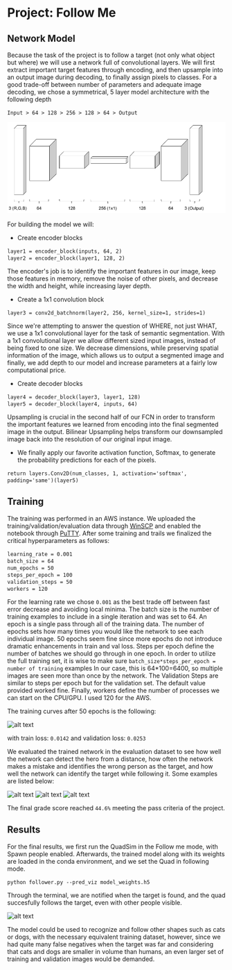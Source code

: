# Project: Follow Me

[//]: # (Image References)

[image1]: ./misc/output_19_99.png
[image2]: ./misc/output_26_0.png
[image3]: ./misc/output_27_0.png
[image4]: ./misc/output_28_0.png
[image5]: ./misc/follow_me.jpg
[image6]: ./misc/model2.png

## Network Model

Because the task of the project is to follow a target (not only what object but where) we will use a network full of convolutional layers. We will first extract important target features through encoding, and then upsample into an output image during decoding, to finally assign pixels to classes.
For a good trade-off between number of parameters and adequate image decoding, we chose a symmetrical, 5 layer model architecture with the following depth
```
Input > 64 > 128 > 256 > 128 > 64 > Output
```
![alt text][image6]

For building the model we will:

  * Create encoder blocks
  ```
  layer1 = encoder_block(inputs, 64, 2)
  layer2 = encoder_block(layer1, 128, 2)
  ````
  The encoder's job is to identify the important features in our image, keep those features in memory, remove the noise of other pixels, and decrease the width and height, while increasing layer depth.
  
  * Create a 1x1 convolution block
  
  ````
  layer3 = conv2d_batchnorm(layer2, 256, kernel_size=1, strides=1)
  ````
  Since we're attempting to answer the question of WHERE, not just WHAT, we use a 1x1 convolutional layer for the task of semantic segmentation. With a 1x1 convolutional layer we allow different sized input images, instead of being fixed to one size. We decrease dimensions, while preserving spatial information of the image, which allows us to output a segmented image and finally, we add depth to our model and increase parameters at a fairly low computational price.
  
  * Create decoder blocks
 
  ````
  layer4 = decoder_block(layer3, layer1, 128)
  layer5 = decoder_block(layer4, inputs, 64)
  ````

Upsampling is crucial in the second half of our FCN in order to transform the important features we learned from encoding into the final segmented image in the output. Bilinear Upsampling helps transform our downsampled image back into the resolution of our original input image.

  * We finally apply our favorite activation function, Softmax, to generate the probability predictions for each of the pixels.
````
return layers.Conv2D(num_classes, 1, activation='softmax', padding='same')(layer5)
````

## Training

The training was performed in an AWS instance. We uploaded the training/validation/evaluation data through [WinSCP](https://winscp.net/eng/index.php) and enabled the notebook through [PuTTY](https://www.putty.org/).
After some training and trails we finalized the critical hyperparameters as follows:

```
learning_rate = 0.001
batch_size = 64
num_epochs = 50
steps_per_epoch = 100
validation_steps = 50
workers = 120
```
For the learning rate we chose `0.001` as the best trade off between fast error decrease and avoiding local minima.
The batch size is the number of training examples to include in a single iteration and was set to 64.
An epoch is a single pass through all of the training data. The number of epochs sets how many times you would like the network to see each individual image. 50 epochs seem fine since more epochs do not introduce dramatic enhancements in train and val loss.
Steps per epoch define the number of batches we should go through in one epoch. In order to utilize the full training set, it is wise to make sure ``batch_size*steps_per_epoch = number of training`` examples In our case, this is 64*100=6400, so multiple images are seen more than once by the network.
The Validation Steps are similar to steps per epoch but for the validation set. The default value provided worked fine.
Finally, workers define the number of processes we can start on the CPU/GPU. I used 120 for the AWS.

The training curves after 50 epochs is the following:

![alt text][image1]

with train loss: `0.0142` and validation loss: `0.0253`

We evaluated the trained network in the evaluation dataset to see how well the network can detect the hero from a distance, how often the network makes a mistake and identifies the wrong person as the target, and how well the network can identify the target while following it.
Some examples are listed below:

![alt text][image2]
![alt text][image3]
![alt text][image4]

The final grade score reached ``44.6%`` meeting the pass criteria of the project.

## Results 
For the final results, we first run the QuadSim in the Follow me mode, with Spawn people enabled.
Afterwards, the trained model along with its weights are loaded in the conda environment, and we set the Quad in following mode.
````
python follower.py --pred_viz model_weights.h5
````
Through the terminal, we are notified when the target is found, and the quad succesfully follows the target, even with other people visible. 


![alt text][image5]


The model could be used to recognize and follow other shapes such as cats or dogs, with the necessary equivalent training dataset, however, since we had quite many false negatives when the target was far and considering that cats and dogs are smaller in volume than humans, an even larger set of training and validation images would be demanded. 






